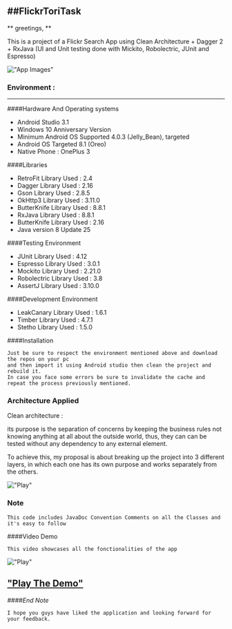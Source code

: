 ##FlickrToriTask
----------

** greetings, ** 

This is a project of a Flickr Search App using Clean Architecture + Dagger 2 + RxJava (UI and Unit testing done with Mickito, Robolectric, JUnit and Espresso) 

!["App Images"](https://lh3.googleusercontent.com/_SaPWeDn-nSR1XPW2AQUEiJrFlzcbi4mWy46maZkAeXbcGks-l-srtdTdYIo581ZkGQpRVTq686ZEAr7M1ZIvh6nc64G8PwNw0PuPkXy683HW6I0fB8Db5mTOEcq0FG38hYYWw49-8-0e3v6cwgP89iBF5-yZ4irkQeBsUzugwYFeIqEsSsBIoAKU4MwQ-CCqFkwtJfrTdetjr4bi3nXG_bXsesabhaq5FLmtVFi-xJkytRk6B99HZY3vd7fLkeHfRa_d6Z89TKcH4rpRs-ESsEz-acqbiNZ8hObwW6l_MWXDC2FvTrO-Q1eVIRq8Q2upc-XtkN3NBYtNwwFB7gJFb4XlUwagL9dnqqxQp7Nw_3YSdUS7CVzQiE8RC4mkilhi57-NvQE0xFs3xnAmT3dQ7l6y5IEQ4Q99RdqGKmHTjhaH4TmiycuenKgFvX-DjXRIm9weT2BZNg4C5KaCMfIimm-Y8n6Abe-EuMXF5BnjnDHSA-xKuK30bJ6OduzdcL97wx4ED9pnZ0XgihE0Xm-YPp3Wag_-QK_vAMMb9P6CJoQlfLLvAuACNjBLbtXwH9RcJYJuHBRg37qInSn6puv7B2gryNsitwbPviAN5nN=w1064-h528-no) 
    
### Environment :
----------
####Hardware And Operating systems
* Android Studio 3.1
* Windows 10 Anniversary Version
* Minimum Android OS Supported 4.0.3 (Jelly_Bean), targeted 
* Android OS Targeted 8.1 (Oreo)
* Native Phone : OnePlus 3

####Libraries

* RetroFit Library Used : 2.4 
* Dagger Library Used : 2.16 
* Gson Library Used : 2.8.5 
* OkHttp3 Library Used : 3.11.0 
* ButterKnife Library Used : 8.8.1
* RxJava Library Used : 8.8.1
* ButterKnife Library Used :  2.16
* Java version 8 Update 25

####Testing Environment

* JUnit Library Used : 4.12
* Espresso Library Used : 3.0.1
* Mockito Library Used : 2.21.0
* Robolectric Library Used : 3.8
* AssertJ Library Used : 3.10.0

####Development Environment

* LeakCanary Library Used : 1.6.1
* Timber Library Used : 4.7.1
* Stetho Library Used : 1.5.0


####Installation  

	Just be sure to respect the environment mentioned above and download the repos on your pc    
    and then import it using Android studio then clean the project and rebuild it.   
    In case you face some errors be sure to invalidate the cache and repeat the process previously mentioned.  
### Architecture Applied 

Clean architecture :

its purpose is the separation of concerns by keeping the business rules not knowing anything at all about the outside world, thus, they can can be tested without any dependency to any external element.

To achieve this, my proposal is about breaking up the project into 3 different layers, in which each one has its own purpose and works separately from the others.

!["Play"](https://raw.githubusercontent.com/bufferapp/android-clean-architecture-boilerplate/master/art/architecture.png) 
    
### Note
    This code includes JavaDoc Convention Comments on all the Classes and it's easy to follow
    
####Video Demo  


	This video showcases all the fonctionalities of the app 

!["Play"](https://i.ytimg.com/vi/CVXp3ZgUIr8/maxresdefault.jpg) 

["Play The Demo"]( https://youtu.be/k4mdyPxnFAQ)
------------------------------
    
    
*####End Note*  

    I hope you guys have liked the application and looking forward for your feedback. 
